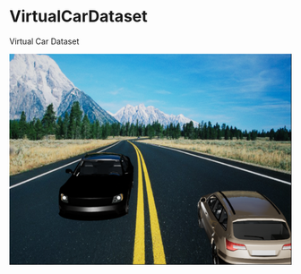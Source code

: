 # VirtualCarDataset
Virtual Car Dataset

![alt text](https://github.com/kobewangSky/VirtualCarDataset/blob/master/Demo.PNG)
